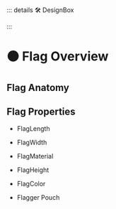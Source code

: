 ::: details 🛠 DesignBox



:::

# 🟠 <move>Flag Overview </move>

## Flag Anatomy


## Flag Properties

- FlagLength
- FlagWidth
- FlagMaterial
- FlagHeight
- FlagColor

- Flagger Pouch
